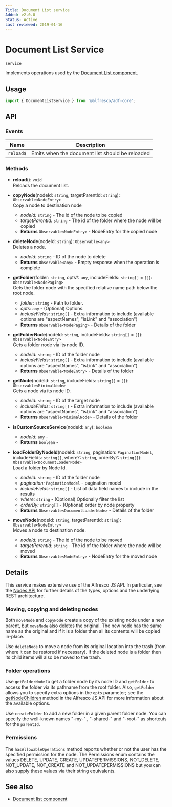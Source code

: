 ```yaml
---
Title: Document List service
Added: v2.0.0
Status: Active
Last reviewed: 2019-01-16
---
```


# Document List Service

`service`

Implements operations used by the [Document List component](../components/document-list.component.md).

## Usage

```typescript
import { DocumentListService } from '@alfresco/adf-core';
```

## API

### Events

| Name      | Description                                     |
|-----------|-------------------------------------------------|
| `reload$` | Emits when the document list should be reloaded |

### Methods

- **reload**(): `void`<br/>
    Reloads the document list.
-   **copyNode**(nodeId: `string`, targetParentId: `string`): `Observable<NodeEntry>`<br/>
    Copy a node to destination node
    -   _nodeId:_ `string`  - The id of the node to be copied
    -   _targetParentId:_ `string`  - The id of the folder where the node will be copied
    -   **Returns** `Observable<NodeEntry>` - NodeEntry for the copied node
-   **deleteNode**(nodeId: `string`): `Observable<any>`<br/>
    Deletes a node.
    -   _nodeId:_ `string`  - ID of the node to delete
    -   **Returns** `Observable<any>` - Empty response when the operation is complete
-   **getFolder**(folder: `string`, opts?: `any`, includeFields: `string[]` = `[]`): `Observable<NodePaging>`<br/>
    Gets the folder node with the specified relative name path below the root node.
    -   _folder:_ `string`  - Path to folder.
    -   _opts:_ `any`  - (Optional) Options.
    -   _includeFields:_ `string[]`  - Extra information to include (available options are "aspectNames", "isLink" and "association")
    -   **Returns** `Observable<NodePaging>` - Details of the folder
-   **getFolderNode**(nodeId: `string`, includeFields: `string[]` = `[]`): `Observable<NodeEntry>`<br/>
    Gets a folder node via its node ID.
    -   _nodeId:_ `string`  - ID of the folder node
    -   _includeFields:_ `string[]`  - Extra information to include (available options are "aspectNames", "isLink" and "association")
    -   **Returns** `Observable<NodeEntry>` - Details of the folder
-   **getNode**(nodeId: `string`, includeFields: `string[]` = `[]`): `Observable<MinimalNode>`<br/>
    Gets a node via its node ID.
    -   _nodeId:_ `string`  - ID of the target node
    -   _includeFields:_ `string[]`  - Extra information to include (available options are "aspectNames", "isLink" and "association")
    -   **Returns** `Observable<MinimalNode>` - Details of the folder
-   **isCustomSourceService**(nodeId: `any`): `boolean`<br/>

    -   _nodeId:_ `any`  - 
    -   **Returns** `boolean` - 

-   **loadFolderByNodeId**(nodeId: `string`, pagination: `PaginationModel`, includeFields: `string[]`, where?: `string`, orderBy?: `string[]`): `Observable<DocumentLoaderNode>`<br/>
    Load a folder by Node Id.
    -   _nodeId:_ `string`  - ID of the folder node
    -   _pagination:_ `PaginationModel` - pagination model
    -   _includeFields:_ `string[]`  - List of data field names to include in the results
    -   _where:_ `string`  - (Optional) Optionally filter the list
    -   _orderBy:_ `string[]`  - (Optional) order by node property
    -   **Returns** `Observable<DocumentLoaderNode>` - Details of the folder
-   **moveNode**(nodeId: `string`, targetParentId: `string`): `Observable<NodeEntry>`<br/>
    Moves a node to destination node.
    -   _nodeId:_ `string`  - The id of the node to be moved
    -   _targetParentId:_ `string`  - The id of the folder where the node will be moved
    -   **Returns** `Observable<NodeEntry>` - NodeEntry for the moved node

## Details

This service makes extensive use of the Alfresco JS API. In particular,
see the
[Nodes API](https://github.com/Alfresco/alfresco-js-api/blob/master/src/alfresco-core-rest-api/docs/NodesApi.md#getNodeChildren)
for further details of the types, options and the underlying REST architecture.

### Moving, copying and deleting nodes

Both `moveNode` and `copyNode` create a copy of the existing node under a new
parent, but `moveNode` also deletes the original. The new node has the same
name as the original and if it is a folder then all its contents will be copied
in-place.

Use `deleteNode` to move a node from its original location into the trash (from
where it can be restored if necessary). If the deleted node is a folder then its
child items will also be moved to the trash.

### Folder operations

Use `getFolderNode` to get a folder node by its node ID and `getFolder` to access
the folder via its pathname from the root folder. Also, `getFolder` allows you to
specify extra options in the `opts` parameter; see the
[getNodeChildren](https://github.com/Alfresco/alfresco-js-api/blob/master/src/alfresco-core-rest-api/docs/NodesApi.md#getNodeChildren)
method in the Alfresco JS API for more information about the available options.

Use `createFolder` to add a new folder in a given parent folder node. You can
specify the well-known names "-my-" , "-shared-" and "-root-" as shortcuts for
the `parentId`.

### Permissions

The `hasAllowableOperations` method reports whether or not the user has the specified permission for the
node. The Permissions enum contains the values DELETE, UPDATE, CREATE, UPDATEPERMISSIONS, NOT_DELETE, NOT_UPDATE, NOT_CREATE and NOT_UPDATEPERMISSIONS but you can also supply these
values via their string equivalents.

## See also

-   [Document list component](../components/document-list.component.md)
